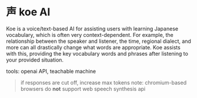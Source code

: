 # 声 koe AI 

Koe is a voice/text-based AI for assisting users with learning Japanese vocabulary, which is often very context-dependent. For example, the relationship between the speaker and listener, the time, regional dialect, and more can all drastically change what words are appropriate. Koe assists with this, providing the key vocabulary words and phrases after listening to your provided situation. 

tools: openai API, teachable machine

>if responses are cut off, increase max tokens
>note: chromium-based browsers do **not** support web speech synthesis api
